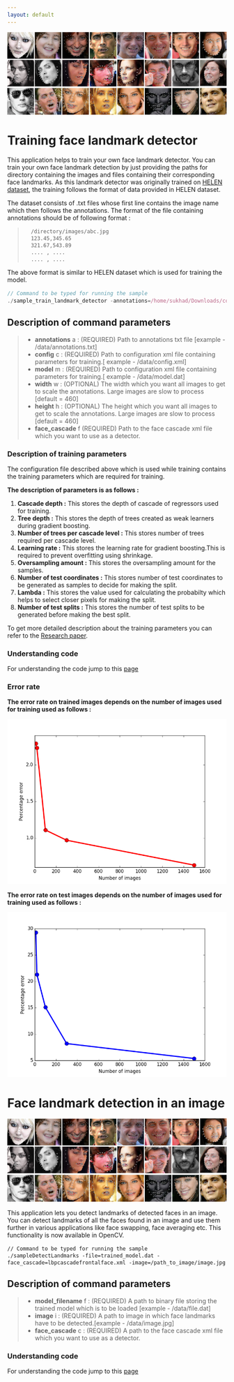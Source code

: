```yaml
---
layout: default
---
```


![](2.jpg)

# [](#header-1)Training face landmark detector

This application helps to train your own face landmark detector. You can train your own face landmark detection by just providing the paths for
directory containing the images and files containing their corresponding face landmarks. As this landmark detector was originally trained on
[HELEN dataset](http://www.ifp.illinois.edu/~vuongle2/helen/), the training follows the format of data provided in HELEN dataset.

The dataset consists of .txt files whose first line contains the image name which then follows the annotations.
The format of the file containing annotations should be of following format :
       
>       /directory/images/abc.jpg
>       123.45,345.65
>       321.67,543.89
>       .... , ....
>       .... , ....
       
The above format is similar to HELEN dataset which is used for training the model.

```js
// Command to be typed for running the sample
./sample_train_landmark_detector -annotations=/home/sukhad/Downloads/code/trainset/ -config=config.xml -face_cascade=lbpcascadefrontalface.xml -model=trained_model.dat -width=460 -height=460
```

## [](#header-2)Description of command parameters

> * **annotations** a : (REQUIRED) Path to annotations txt file [example - /data/annotations.txt]
> * **config** c : (REQUIRED) Path to configuration xml file containing parameters for training.[ example - /data/config.xml]
> * **model** m :  (REQUIRED) Path to configuration xml file containing parameters for training.[ example - /data/model.dat]
> * **width** w : (OPTIONAL)  The width which you want all images to get to scale the annotations. Large images are slow to process [default = 460]
> * **height** h : (OPTIONAL) The height which you want all images to get to scale the annotations. Large images are slow to process [default = 460]
> * **face_cascade** f (REQUIRED) Path to the face cascade xml file which you want to use as a detector.

### [](#header-2)Description of training parameters

The configuration file described above which is used while training contains the training parameters which are required for training.

**The description of parameters is as follows :**

1. **Cascade depth :** This stores the depth of cascade of regressors used for training.
2. **Tree depth :** This stores the depth of trees created as weak learners during gradient boosting.
3. **Number of trees per cascade level :** This stores number of trees required per cascade level.
4. **Learning rate :** This stores the learning rate for gradient boosting.This is required to prevent overfitting using shrinkage.
5. **Oversampling amount :** This stores the oversampling amount for the samples.
6. **Number of test coordinates :** This stores number of test coordinates to be generated as samples to decide for making the split.
7. **Lambda :** This stores the value used for calculating the probabilty which helps to select closer pixels for making the split.
8. **Number of test splits :** This stores the number of test splits to be generated before making the best split.


To get more detailed description about the training parameters you can refer to the [Research paper](https://pdfs.semanticscholar.org/d78b/6a5b0dcaa81b1faea5fb0000045a62513567.pdf).

### [](#header-2)Understanding code

For understanding the code jump to this [page](another-page)

### [](#header-2)Error rate

**The error rate on trained images depends on the number of images used for training used as follows :**

![](train.png)

**The error rate on test images depends on the number of images used for training used as follows :**

![](test.png)

# [](#header-1)Face landmark detection in an image

![](2.jpg)

This application lets you detect landmarks of detected faces in an image. You can detect landmarks of all the faces found in an image and use them further in various applications like face swapping, face averaging etc.
This functionality is now available in OpenCV.

```
// Command to be typed for running the sample
./sampleDetectLandmarks -file=trained_model.dat -face_cascade=lbpcascadefrontalface.xml -image=/path_to_image/image.jpg
```
## [](#header-2)Description of command parameters

> * **model_filename** f : (REQUIRED) A path to binary file storing the trained model which is to be loaded [example - /data/file.dat]
> * **image** i : (REQUIRED) A path to image in which face landmarks have to be detected.[example - /data/image.jpg]
> * **face_cascade** c : (REQUIRED) A path to the face cascade xml file which you want to use as a detector.

### [](#header-2)Understanding code

For understanding the code jump to this [page](another-page1)

